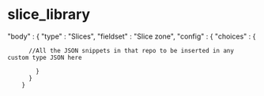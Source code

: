# slice_library

"body" : {
      "type" : "Slices",
      "fieldset" : "Slice zone",
      "config" : {
        "choices" : {
        
          //All the JSON snippets in that repo to be inserted in any custom type JSON here
          
            }
          }
        }
